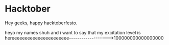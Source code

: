 # Hacktober
Hey geeks, happy hacktoberfesto.


heyo my names shuh and i want to say that my excitation level is hereeeeeeeeeeeeeeeeeeeeee------------------->100000000000000000
